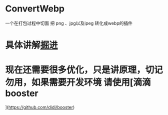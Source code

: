 # ConvertWebp
一个在打包过程中切面 把 png 、jpg以及ipeg 转化成webp的插件
# 具体讲解[掘进](https://juejin.cn/post/6970935549905338405)
# 现在还需要很多优化，只是讲原理，切记勿用，如果需要开发环境 请使用[滴滴booster
](https://github.com/didi/booster)
